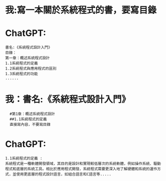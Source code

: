 # 我:寫一本關於系統程式的書，要寫目錄

# ChatGPT:
```
書名:《系統程式設計入門》
目錄：
第一章：概述系統程式設計
1.1系統程式的定義
1.2系統程式與應用程式的區別
1.3系統程式的功能
......
```

# 我：書名:《系統程式設計入門》
      #第1章：概述系統程式設計
      ##1.1系統程式的定義 
      直接寫內容，不要寫目錄
      
      
# ChatGPT:
```
1.1系統程式的定義 :
系統程式是一種軟體開發領域，其目的是設計和實現較低層次的系統軟體，例如操作系統、驅動程式和底層的系統工具。相比於應用程式開發，系統程式需要更深入地了解硬體和系統的運作方式，並使用更底層的程式設計語言，如組合語言和C語言等.....
```
